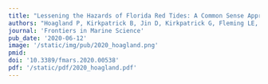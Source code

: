 ```yaml
---
title: "Lessening the Hazards of Florida Red Tides: A Common Sense Approach."
authors: "Hoagland P, Kirkpatrick B, Jin D, Kirkpatrick G, Fleming LE, Ullmann SG, Beet A, Hitchcock G, Harrison KK, Li ZC, Garrison B, **Diaz RE**, and Lovko V."
journal: 'Frontiers in Marine Science'
pub_date: '2020-06-12'
image: '/static/img/pub/2020_hoagland.png'
pmid:
doi: '10.3389/fmars.2020.00538'
pdf: '/static/pdf/2020_hoagland.pdf'
---
```

